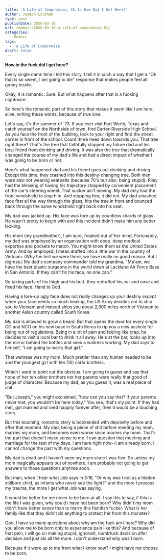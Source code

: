 ```yaml
---
title: 'A Life of Compromise, Ch 1: How Did I Get Here?'
author: Joseph Louthan
type: post
publishDate: 2020-03-16
url: /memoir/2020-03-16-a-life-of-compromise-01/
categories:
  - Memoir
tags:
  - 'A Life of Compromise'
draft: false
---
```


**How in the fuck did I get here?**

Every single damn time I tell this story, I tell it in such a way that I get a "Oh that is so sweet, I am going to die" response that makes people feel all gooey inside. 

Okay, it is romantic. Sure. But what happens after that is a fucking nightmare. 

So here's the romantic part of this story that makes it seem like I am here, alive, writing these words, because of *true love*. 

Let's say, it's the summer of '73. If you ever visit Fort Worth, Texas and catch yourself on the Northside of town, find Carter-Riverside High School. As you face the front of the building, look to your right and find the street corner in front of the school. Count three trees down towards you. That tree right there? That's the tree that faithfully stopped my future dad and his best friend from drinking and driving. It was also the tree that dramatically changed the course of my dad's life and had a direct impact of whether I was going to be born or not.

Here's what happened: dad and his friend goes out drinking and driving. Except this time, they crashed into this destiny-changing tree. Both men were also not wearing seatbelts (because 70's but also, being stupid). Riley had the blessing of having his trajectory stopped by convenient placement of the car's steering wheel. That sucker ain't moving. My dad only had the front windshield to stop him. And stopping him, it did not. My dad smashed face first all the way through the glass, hits the tree in front and bounced back through the same windshield right back into his seat.

My dad was jacked up. His face was tore up by countless shards of glass. He wasn't pretty to begin with and this incident didn't make him any better looking. 

His mom (my grandmother), I am sure, freaked out of her mind. Fortunately, my dad was employed by an organization with deep, deep medical expertise and pockets to match. You might know them as the United States Army. And by employed, I mean drafted into a little war in the country of Vietnam. (Why the hell we were there, we have really no good reason. But I digress.) My dad's company commander told my grandma, "Ma'am, we have the best plastic surgeons in the world down at Lackland Air Force Base in San Antonio. If they can't fix his face, no one can."

So taking parts of his thigh and his butt, they redrafted his ear and nose and fixed his face. Hand to God.

Having a tore-up ugly face does not really changes up your destiny *except* when your face needs so much healing, the US Army decides *not* to ship you to Vietnam and instead ships you about 2,000 miles north of Vietnam to another Asian country called South Korea.

My dad is allowed to grow a beard. But that opens the door for every single CO and NCO on his new base in South Korea to rip you a new asshole for being out of regulations. Being in a lot of pain and feeling like crap, he decides to visit a local bar to drink it all away. He's at the bar, looks up into the mirror behind the bottles and sees a waitress working. My dad says to himself, "I am going to marry that girl."

That waitress was my mom. Much prettier than any human needed to be and the youngest girl with ten (10) older brothers. 

Which I want to point out the obvious: I am going to guess and say that none of her ten older brothers nor her parents were really that good of judge of character.  Because my dad, as you guess it, was a real piece of shit.

"But Joseph," you might exclaimed, "how can you say that? If your parents never met, you wouldn't be here today." You see, that's my point. If they had met, got married and lived happily forever after, then it would be a touching story.

But this touching, romantic story is bookended with depravity before and after that moment. My dad, being a piece of shit before meeting my mom, marries my mom, and becomes even worse since marries my mom. That's the part that doesn't make sense to me. I can question that meeting and marriage for the rest of my days. I am here right now--I am already born. I cannot change the past with my questions. 

My dad is dead and I haven't seen my mom since I was five. So unless my mom magically appears out of nowhere, I am probably not going to get answers to those questions anytime soon.

But man, when I hear what Job says in 3:16, "Or why was I not as a hidden stillborn child, as infants who never see the light?" and the more I process my trauma, the more I get what Job was saying.

It would be better for me never to be born at all. I say this to say, if this is the life I was given, why could I have not been born?  Why didn't my mom didn't have better sense than to marry this fiendish fucker. What is her family like that they didn't do anything to protect her from this monster? 

God, I have so many questions about why am the fuck am I here? Why did you allow me to be born only to experience pain like this? And because of that pain, I will go on making stupid, ignorant, dumbfuck decision after decision and just sin all the more. I don't understand why was I born.

Because if it were up to me from what I know now? I might have not choose to be born.